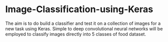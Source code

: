 # Image-Classification-using-Keras
The aim is to do build a classifier and test it on a collection of images for a new task using Keras. Simple to deep convolutional neural networks will be employed to classify images directly into 5 classes of food dataset.
